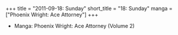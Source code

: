 +++
title = "2011-09-18: Sunday"
short_title = "18: Sunday"
manga = ["Phoenix Wright: Ace Attorney"]
+++


* Manga: Phoenix Wright: Ace Attorney (Volume 2)
